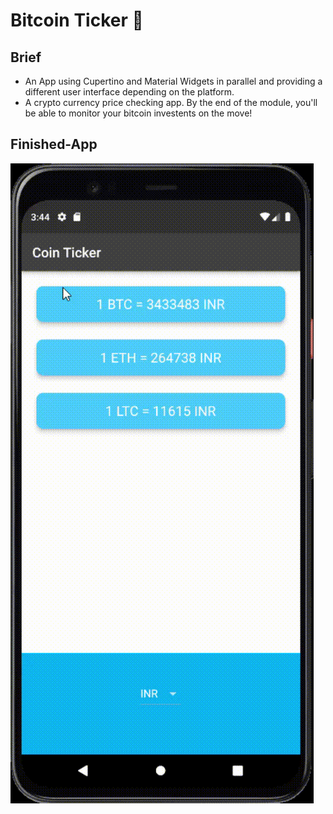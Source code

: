 
# Bitcoin Ticker 🤑

## Brief

* An App using Cupertino and Material Widgets in parallel and providing a different user interface depending on the platform.
* A crypto currency price checking app. By the end of the module, you'll be able to monitor your bitcoin investents on the move!

## Finished-App

![Demo-App](https://github.com/MithunVinayak/Bitcoin-Ticker/blob/master/Assets/Bitcoin%20Ticker.gif)
